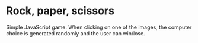 # Rock, paper, scissors 

Simple JavaScript game. When clicking on one of the images, the computer choice is generated randomly and the user can win/lose.

